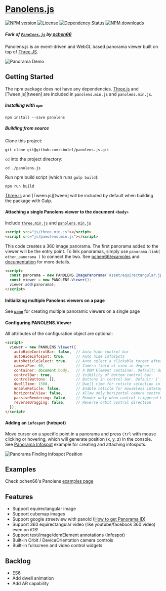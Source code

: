 # [Panolens.js][pchen66/about]

[![NPM version][npm-image]][npm-url]
[![License][license-image]][license-url]
[![Dependency Status][daviddm-image]][daviddm-url]
[![NPM downloads][npm-downloads-image]][npm-url]
<!-- [![Build Status][travis-image]][travis-url] -->
<!-- [![Code Climate][climate-image]][climate-url] -->
<!-- [![Code Coverage][coverage-image]][coverage-url] -->
<!-- [![Code Style][code-style-image]][code-style-url] -->

##### Fork of [`Panolens.js`][pchen66/about] by [**pchen66**][pchen66]

Panolens.js is an event-driven and WebGL based panorama viewer built on top of [Three.JS][three]. 

![Panorama Demo][pchen66/demo]

## Getting Started

The npm package does not have any dependencies. [Three.js][three] and [Tween.js][tween] are included in `panolens.min.js` and `panolens.min.js`.

##### Installing with `npm`

    npm install --save panolens


##### Building from source

Clone this project:

    git clone git@github.com:sbolel/panolens.js.git

`cd` into the project directory:

    cd ./panolens.js

Run npm build script (which runs `gulp build`):

    npm run build

[Three.js][three] and [Tween.js][tween] will be included by default when building the package with Gulp.

#### Attaching a single Panolens viewer to the document `<body>`

Include [`three.min.js`][three] and [`panolens.min.js`](dist/panolens.min.js)

```html
<script src="js/three.min.js"></script>
<script src="js/panolens.min.js"></script>
```

This code creates a 360 image panorama. The first panorama added to the viewer will be the entry point. To link panoramas, simply use `panorama.link( other_panorama )` to connect the two. See [pchen66/examples][pchen66/about] and [documentation][pchen66/docs] for more details.

```html
<script>
  const panorama = new PANOLENS.ImagePanorama('asset/equirectangular.jpg');
  const viewer = new PANOLENS.Viewer();
  viewer.add(panorama);
</script>
```

#### Initializing multiple Panolens viewers on a page

See [**`pano`**][sbolel/pano] for creating multiple panoramic viewers on a single page

#### Configuring PANOLENS.Viewer

All attributes of the configuration object are optional:

```html
<script>
  viewer = new PANOLENS.Viewer({
    autoHideControlBar: false,  // Auto hide control bar
    autoHideInfospot: true,     // Auto hide infospots
    autoReticleSelect: true,    // Auto select a clickable target after dwellTime
    cameraFov: 60,              // Camera field of view in degree
    container: document.body,   // A DOM Element container. Default: document.body
    controlBar: true,           // Vsibility of bottom control bar.
    controlButtons: [],         // Buttons in control bar. Default: ['fullscreen','navigation','vr','video']
    dwellTime: 1500,            // Dwell time for reticle selection in millisecond
    enableReticle: false,       // Enable reticle for mouseless interaction
    horizontalView: false,      // Allow only horizontal camera control
    passiveRendering: false,    // Render only when control triggered by user input 
    reverseDragging: false,     // Reverse orbit control direction
  });
</script>
```


#### Adding an `infospot` (hotspot)

Move cursor on a specific point in a panorama and press `Ctrl` with mouse clicking or hovering, which will generate position (x, y, z) in the console. See [Panorama Infospot](http://pchen66.github.io/Panolens/examples/panorama_infospot.html) example for creating and attaching infospots.

![Panorama Finding Infospot Position](https://github.com/pchen66/pchen66.github.io/blob/master/Panolens/images/panolens_add_infospot_480p.gif?raw=true)

## Examples

Check pchen66's Panolens [examples page][pchen66/examples]

## Features

* Support equirectangular image
* Support cubemap images
* Support google streetview with panoId ([How to get Panorama ID](http://stackoverflow.com/questions/29916149/google-maps-streetview-how-to-get-panorama-id))
* Support 360 equirectangular video (like youtube/facebook 360 video) even on iOS!
* Support text/image/domElement annotations (Infospot)
* Built-in Orbit / DeviceOrientation camera controls
* Built-in fullscreen and video control widgets

## Backlog

* ES6
* Add dwell animation
* Add AR capability

<!-- LINKS -->

[sbolel/pano]: https://github.com/sbolel/pano

[jquery]: https://github.com/jquery/jquery
[three]: https://www.npmjs.com/package/three
[tweenjs]: https://npmjs.org/package/tween.js

[pchen66]: https://pchen66.github.io
[pchen66/about]: https://pchen66.github.io/Panolens
[pchen66/demo]: https://github.com/pchen66/pchen66.github.io/blob/master/Panolens/images/panolens.gif?raw=true
[pchen66/docs]: https://pchen66.github.io/Panolens/docs/index.html
[pchen66/examples]: https://pchen66.github.io/Panolens/#Example

[npm-image]: https://img.shields.io/npm/v/panolens.js.svg?style=flat-square
[npm-url]: https://npmjs.org/package/panolens.js
[npm-downloads-image]: https://img.shields.io/npm/dm/panolens.js.svg?style=flat-square
[travis-image]: https://img.shields.io/travis/sbolel/panolens.js/master.svg?style=flat-square
[travis-url]: https://travis-ci.org/sbolel/panolens.js
[daviddm-image]: https://img.shields.io/david/sbolel/panolens.js.svg?style=flat-square
[daviddm-url]: https://david-dm.org/sbolel/panolens.js
[climate-image]: https://img.shields.io/codeclimate/github/sbolel/panolens.js.svg?style=flat-square
[climate-url]: https://img.shields.io/codeclimate/github/sbolel/panolens.js.svg?style=flat-square
[coverage-image]: https://img.shields.io/codeclimate/coverage/github/sbolel/panolens.js.svg?style=flat-square
[coverage-url]: https://img.shields.io/codeclimate/coverage/github/sbolel/panolens.js.svg?style=flat-square
[license-image]: https://img.shields.io/npm/l/panolens.js.svg?style=flat-square
[license-url]: https://github.com/sbolel/panolens.js/blob/master/LICENSE
[code-style-image]: https://img.shields.io/badge/code%20style-standard-brightgreen.svg?style=flat-square
[code-style-url]: http://standardjs.com/